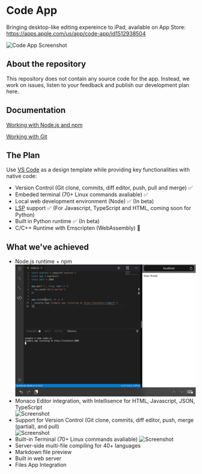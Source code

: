 # Code App
Bringing desktop-like editing expereince to iPad, available on App Store: https://apps.apple.com/us/app/code-app/id1512938504

![Code App Screenshot](https://thebaselab.com/code/1.png)

## About the repository
This repository does not contain any source code for the app. Instead, we work on issues, listen to your feedback and publish our development plan here.

## Documentation
[Working with Node.js and npm](documentation/working-with-nodejs.md)

[Working with Git](documentation/working-with-version-control.md)

## The Plan
Use [VS Code](https://github.com/microsoft/vscode) as a design template while providing key functionalities with native code:
- Version Control (Git clone, commits, diff editor, push, pull and merge) ✅
- Embeded terminal (70+ Linux commands avaliable) ✅
- Local web development environment (Node) ✅ (In beta)
- [LSP](https://microsoft.github.io/language-server-protocol) support ✅ (For Javascript, TypeScript and HTML, coming soon for Python)
- Built in Python runtime ✅ (In beta)
- C/C++ Runtime with Emscripten (WebAssembly) 🏃

## What we've achieved
- Node.js runtime + npm
![Screenshot](documentation/resources/express+safari.jpeg)
- Monaco Editor integration, with Intellisence for HTML, Javascript, JSON, TypeScript<br/>
![Screenshot](screenshots/IMG_0059.PNG)
- Support for Version Control (Git clone, commits, diff editor, push, merge (partial), and pull)<br/>
![Screenshot](screenshots/IMG_EC689E2B126B-1.jpeg)
- Built-in Terminal (70+ Linux commands avaliable)
![Screenshot](screenshots/Simulator%20Screen%20Shot%20-%20iPad%20Pro%20(12.9-inch)%20(4th%20generation)%20-%202021-01-01%20at%2017.37.49.png)
- Server-side multi-file compiling for 40+ languages
- Markdown file preview
- Built in web server
- Files App Integration

